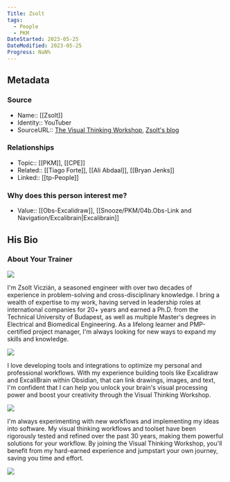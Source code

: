 ```yaml
---
Title: Zsolt
tags:
  - People
  - PKM
DateStarted: 2023-05-25
DateModified: 2023-05-25
Progress: NaN%
---
```

## Metadata
### Source
- Name:: [[Zsolt]] 
- Identity:: YouTuber
- SourceURL:: [The Visual Thinking Workshop](https://www.visual-thinking-workshop.com/), [Zsolt's blog](https://www.zsolt.blog/)
### Relationships
- Topic:: [[PKM]], [[CPE]] 
- Related:: [[Tiago Forte]], [[Ali Abdaal]], [[Bryan Jenks]]
- Linked:: [[tp-People]] 
### Why does this person interest me?
- Value:: [[Obs-Excalidraw]], [[Snooze/PKM/04b.Obs-Link and Navigation/Excalibrain|Excalibrain]]
## His Bio
### About Your Trainer

![](https://www.visual-thinking-workshop.com/images/Zsolt.png)

I'm Zsolt Viczián, a seasoned engineer with over two decades of experience in problem-solving and cross-disciplinary knowledge. I bring a wealth of expertise to my work, having served in leadership roles at international companies for 20+ years and earned a Ph.D. from the Technical University of Budapest, as well as multiple Master's degrees in Electrical and Biomedical Engineering. As a lifelong learner and PMP-certified project manager, I'm always looking for new ways to expand my skills and knowledge.

![](https://www.visual-thinking-workshop.com/images/certificate.png)

I love developing tools and integrations to optimize my personal and professional workflows. With my experience building tools like Excalidraw and ExcaliBrain within Obsidian, that can link drawings, images, and text, I'm confident that I can help you unlock your brain's visual processing power and boost your creativity through the Visual Thinking Workshop.

![](https://www.visual-thinking-workshop.com/images/process.png)

I'm always experimenting with new workflows and implementing my ideas into software. My visual thinking workflows and toolset have been rigorously tested and refined over the past 30 years, making them powerful solutions for your workflow. By joining the Visual Thinking Workshop, you'll benefit from my hard-earned experience and jumpstart your own journey, saving you time and effort.

![](https://www.visual-thinking-workshop.com/images/draw.png)